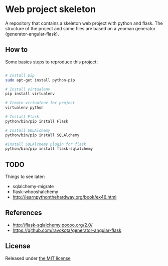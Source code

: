 # Web project skeleton

A repository that contains a skeleton web project with python and flask. 
The structure of the project and some files are based on a yeoman generator (generator-angular-flask).

## How to

Some basics steps to reproduce this project:

```sh

# Install pip
sudo apt-get install python-pip

# Install virtualenv
pip install virtualenv

# Create virtualenv for project
virtualenv python

# Install Flask
python/bin/pip install Flask

# Install SQLAlchemy
python/bin/pip install SQLAlchemy

#Install SQLAlchemy plugin for flask
python/bin/pip install flask-sqlalchemy

```

## TODO

Things to see later:

* sqlalchemy-migrate
* flask-whooshalchemy
* http://learnpythonthehardway.org/book/ex46.html

## References

* http://flask-sqlalchemy.pocoo.org/2.0/
* https://github.com/rayokota/generator-angular-flask

## License

Released under [the MIT license](https://github.com/dndlab/dndlab.github.io/blob/master/LICENSE)
